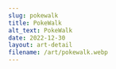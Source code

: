 ```yaml
---
slug: pokewalk
title: PokeWalk
alt_text: PokeWalk
date: 2022-12-30
layout: art-detail
filename: /art/pokewalk.webp
---
```

